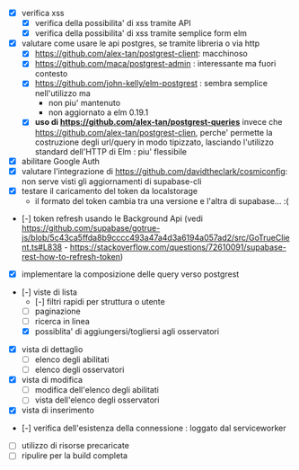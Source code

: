 - [x] verifica xss
  - [x] verifica della possibilita' di xss tramite API
  - [x] verifica della possibilita' di xss tramite semplice form elm
- [x] valutare come usare le api postgres, se tramite libreria o via http
  - [x] https://github.com/alex-tan/postgrest-client: macchinoso
  - [x] https://github.com/maca/postgrest-admin     : interessante ma fuori contesto
  - [x] https://github.com/john-kelly/elm-postgrest : sembra semplice nell'utilizzo ma
    - non piu' mantenuto
    - non aggiornato a elm 0.19.1
  - [x] **uso di https://github.com/alex-tan/postgrest-queries** invece che https://github.com/alex-tan/postgrest-clien, perche' permette la costruzione degli url/query in modo tipizzato, lasciando l'utilizzo standard dell'HTTP di Elm : piu' flessibile
- [x] abilitare Google Auth
- [x] valutare l'integrazione di https://github.com/davidtheclark/cosmiconfig: non serve visti gli aggiornamenti di supabase-cli
- [x] testare il caricamento del token da localstorage
  - il formato del token cambia tra una versione e l'altra di supabase... :(
- [-] token refresh usando le Background Api (vedi https://github.com/supabase/gotrue-js/blob/5c43ca5ffda8b9cccc493a47a4d3a6194a057ad2/src/GoTrueClient.ts#L838 - https://stackoverflow.com/questions/72610091/supabase-rest-how-to-refresh-token)
- [x] implementare la composizione delle query verso postgrest
- [-] viste di lista
  - [-] filtri rapidi per struttura o utente
  - [ ] paginazione
  - [ ] ricerca in linea
  - [x] possiblita' di aggiungersi/togliersi agli osservatori
- [x] vista di dettaglio
  - [ ] elenco degli abilitati
  - [ ] elenco degli osservatori
- [x] vista di modifica
  - [ ] modifica dell'elenco degli abilitati
  - [ ] vista dell'elenco degli osservatori
- [x] vista di inserimento
- [-] verifica dell'esistenza della connessione : loggato dal serviceworker
- [ ] utilizzo di risorse precaricate
- [ ] ripulire per la build completa
